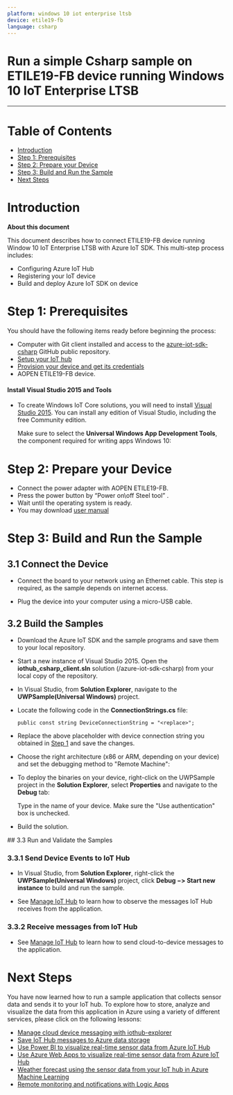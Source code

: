 ```yaml
---
platform: windows 10 iot enterprise ltsb
device: etile19-fb
language: csharp
---
```


Run a simple Csharp sample on ETILE19-FB device running Windows 10 IoT Enterprise LTSB
===
---

# Table of Contents

-   [Introduction](#Introduction)
-   [Step 1: Prerequisites](#Prerequisites)
-   [Step 2: Prepare your Device](#PrepareDevice)
-   [Step 3: Build and Run the Sample](#Build)
-   [Next Steps](#NextSteps)

<a name="Introduction"></a>
# Introduction

**About this document**

This document describes how to connect ETILE19-FB device running Window 10 IoT Enterprise LTSB with Azure IoT SDK. This multi-step process includes:
-   Configuring Azure IoT Hub
-   Registering your IoT device
-   Build and deploy Azure IoT SDK on device

<a name="Prerequisites"></a>
# Step 1: Prerequisites

You should have the following items ready before beginning the process:

-   Computer with Git client installed and access to the
    [azure-iot-sdk-csharp](https://github.com/Azure/azure-iot-sdk-csharp) GitHub public repository.
-   [Setup your IoT hub][lnk-setup-iot-hub]
-   [Provision your device and get its credentials][lnk-manage-iot-hub]
-   AOPEN ETILE19-FB device.

#### Install Visual Studio 2015 and Tools

-   To create Windows IoT Core solutions, you will need to install [Visual Studio 2015](https://www.visualstudio.com/en-us/products/vs-2015-product-editions.aspx). You can install any edition of Visual Studio, including the free Community edition.

    Make sure to select the **Universal Windows App Development Tools**, the component required for writing apps Windows 10:

<a name="PrepareDevice"></a>
# Step 2: Prepare your Device

-   Connect the power adapter with AOPEN ETILE19-FB.
-   Press the power button by “Power on\off Steel tool” .
-   Wait until the operating system is ready.
-   You may download [user manual](http://global.aopen.com/download.aspx)

<a name="Build"></a>
# Step 3: Build and Run the Sample

<a name="Step_3_1:_Connect"></a>
## 3.1 Connect the Device

-   Connect the board to your network using an Ethernet cable. This step is required, as the sample depends on internet access.

-   Plug the device into your computer using a micro-USB cable.

<a name="Step_3_2:_Build"></a>
## 3.2  Build the Samples

-   Download the Azure IoT SDK and the sample programs and save them to your local repository.

-   Start a new instance of Visual Studio 2015. Open the **iothub_csharp_client.sln** solution (/azure-iot-sdk-csharp) from your local copy of the repository.

-   In Visual Studio, from **Solution Explorer**, navigate to the **UWPSample(Universal Windows)** project.

-   Locate the following code in the **ConnectionStrings.cs** file:

        public const string DeviceConnectionString = "<replace>";

-   Replace the above placeholder with device connection string you obtained in [Step 1](#Step-1:-Prerequisites) and save the changes.

-   Choose the right architecture (x86 or ARM, depending on your device) and set the debugging method to "Remote Machine":
    
-   To deploy the binaries on your device, right-click on the UWPSample project in the **Solution Explorer**, select **Properties** and navigate to the **Debug** tab:

    Type in the name of your device. Make sure the "Use authentication" box is unchecked.

-   Build the solution.

<a name="Step_3_3:_Run"/>
## 3.3 Run and Validate the Samples

### 3.3.1 Send Device Events to IoT Hub

-   In Visual Studio, from **Solution Explorer**, right-click the **UWPSample(Universal Windows)** project, click **Debug &minus;&gt; Start new instance** to build and run the sample. 

-   See [Manage IoT Hub][lnk-manage-iot-hub] to learn how to observe the messages IoT Hub receives from the application.

### 3.3.2 Receive messages from IoT Hub

-   See [Manage IoT Hub][lnk-manage-iot-hub] to learn how to send cloud-to-device messages to the application.

<a name="NextSteps"></a>
# Next Steps

You have now learned how to run a sample application that collects sensor data and sends it to your IoT hub. To explore how to store, analyze and visualize the data from this application in Azure using a variety of different services, please click on the following lessons:

-   [Manage cloud device messaging with iothub-explorer]
-   [Save IoT Hub messages to Azure data storage]
-   [Use Power BI to visualize real-time sensor data from Azure IoT Hub]
-   [Use Azure Web Apps to visualize real-time sensor data from Azure IoT Hub]
-   [Weather forecast using the sensor data from your IoT hub in Azure Machine Learning]
-   [Remote monitoring and notifications with Logic Apps]   

[Manage cloud device messaging with iothub-explorer]: https://docs.microsoft.com/en-us/azure/iot-hub/iot-hub-explorer-cloud-device-messaging
[Save IoT Hub messages to Azure data storage]: https://docs.microsoft.com/en-us/azure/iot-hub/iot-hub-store-data-in-azure-table-storage
[Use Power BI to visualize real-time sensor data from Azure IoT Hub]: https://docs.microsoft.com/en-us/azure/iot-hub/iot-hub-live-data-visualization-in-power-bi
[Use Azure Web Apps to visualize real-time sensor data from Azure IoT Hub]: https://docs.microsoft.com/en-us/azure/iot-hub/iot-hub-live-data-visualization-in-web-apps
[Weather forecast using the sensor data from your IoT hub in Azure Machine Learning]: https://docs.microsoft.com/en-us/azure/iot-hub/iot-hub-weather-forecast-machine-learning
[Remote monitoring and notifications with Logic Apps]: https://docs.microsoft.com/en-us/azure/iot-hub/iot-hub-monitoring-notifications-with-azure-logic-apps
[lnk-setup-iot-hub]: ../setup_iothub.md
[lnk-manage-iot-hub]: ../manage_iot_hub.md

